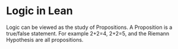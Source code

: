 # Logic in Lean

Logic can be viewed as the study of Propositions. A Proposition is a
true/false statement. For example 2+2=4, 2+2=5, and the Riemann Hypothesis
are all propositions.

